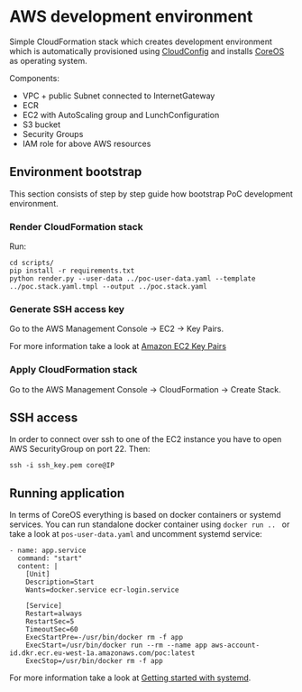 # AWS development environment

Simple CloudFormation stack which creates development environment which is automatically provisioned using [CloudConfig](https://coreos.com/os/docs/latest/cloud-config.html) and installs [CoreOS](https://coreos.com) as operating system.

Components:
- VPC + public Subnet connected to InternetGateway
- ECR
- EC2 with AutoScaling group and LunchConfiguration 
- S3 bucket
- Security Groups
- IAM role for above AWS resources

## Environment bootstrap

This section consists of step by step guide how bootstrap PoC development environment.

### Render CloudFormation stack

Run:

    cd scripts/
    pip install -r requirements.txt
    python render.py --user-data ../poc-user-data.yaml --template ../poc.stack.yaml.tmpl --output ../poc.stack.yaml

### Generate SSH access key
  
Go to the AWS Management Console -> EC2 -> Key Pairs.    
    
For more information take a look at [Amazon EC2 Key Pairs](http://docs.aws.amazon.com/AWSEC2/latest/UserGuide/ec2-key-pairs.html)
    
### Apply CloudFormation stack    
    
Go to the AWS Management Console -> CloudFormation -> Create Stack.

## SSH access

In order to connect over ssh to one of the EC2 instance you have to open AWS SecurityGroup on port 22.
Then:

    ssh -i ssh_key.pem core@IP

## Running application

In terms of CoreOS everything is based on docker containers or systemd services. 
You can run standalone docker container using `docker run .. ` or take a look at `pos-user-data.yaml` and
uncomment systemd service:

    - name: app.service
      command: "start"
      content: |
        [Unit]
        Description=Start
        Wants=docker.service ecr-login.service
    
        [Service]
        Restart=always
        RestartSec=5
        TimeoutSec=60
        ExecStartPre=-/usr/bin/docker rm -f app
        ExecStart=/usr/bin/docker run --rm --name app aws-account-id.dkr.ecr.eu-west-1a.amazonaws.com/poc:latest
        ExecStop=/usr/bin/docker rm -f app

For more information take a look at [Getting started with systemd](https://coreos.com/os/docs/latest/getting-started-with-systemd.html).



    

